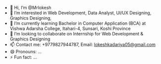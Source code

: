 - 👋 Hi, I’m @Mrlokesh
- 👀 I’m interested in Web Development, Data Analyst, UI/UX Designing, Graphics Designing, 
- 🌱 I’m currently learning Bachelor in Computer Application (BCA) at Vishwa Adarsha College, Itahari-4, Sunsari, Koshi Province 
- 💞️ I’m looking to collaborate on Internship for Web Development & Graphics Designing
- 📫 Contact me: +9779827944787, Email: lokeshkadariya05@gmail.com
- 😄 Pronouns: ...
- ⚡ Fun fact: ...

<!---
mrkadariya/mrkadariya is a ✨ special ✨ repository because its `README.md` (this file) appears on your GitHub profile.
You can click the Preview link to take a look at your changes.
--->
